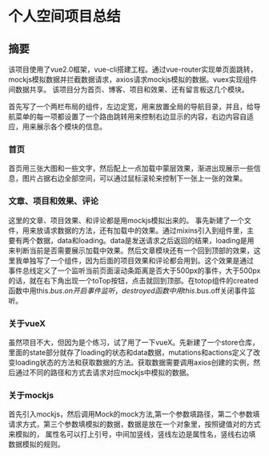 # 个人空间项目总结

## **摘要**
该项目使用了vue2.0框架，vue-cli搭建工程。通过vue-router实现单页面跳转，mockjs模拟数据并拦截数据请求，axios请求mockjs模拟的数据。vuex实现组件间数据共享。 
该项目分为首页、博客、项目和效果、还有留言板这几个模块。

首先写了一个两栏布局的组件，左边定宽，用来放置全局的导航目录，并且，给导航菜单的每一项都设置了一个路由跳转用来控制右边显示的内容，右边内容自适应，用来展示各个模块的信息。
### 首页
首页用三张大图和一些文字，然后配上一点加载中蒙层效果，渐进出现展示一些信息，图片占据右边全部空间，可以通过鼠标滚轮来控制下一张上一张的效果。
### 文章、项目和效果、评论
这里的文章、项目效果、和评论都是用mockjs模拟出来的。
事先新建了一个文件，用来放请求数据的方法，还有加载中的效果。通过mixins引入到组件里，主要有两个数据，data和loading。data是发送请求之后返回的结果，loading是用来判断当前是否需要展示加载中效果。然后文章模块还有一个回到顶部的效果，这里我单独写了一个组件，因为后面的项目效果和评论都会用到。这个效果是通过 事件总线定义了一个监听当前页面滚动条距离是否大于500px的事件，大于500px的话，就在右下角出现一个toTop按钮，点击就回到顶部。在totop组件的created函数中用this.$bus.on开启事件监听，destroyed函数中用this.$bus.off关闭事件监听。

### 关于vueX
虽然项目不大，但因为是个练习，试了用了一下vueX。先新建了一个store仓库，里面的state部分就存了loading的状态和data数据，mutations和actions定义了改变loading状态的方法和获取数据的方法。获取数据需要调用axios创建的实例，然后通过不同的路径和方式去请求对应mockjs中模拟的数据。

### 关于mockjs
首先引入mockjs，然后调用Mock的mock方法,第一个参数填路径，第二个参数填请求方式，第三个参数填模拟的数据，数据是放在一个对象里，按照键值对的方式来模拟的，
属性名可以打上引号，中间加竖线，竖线左边是属性名，竖线右边填数据模拟的规则。



